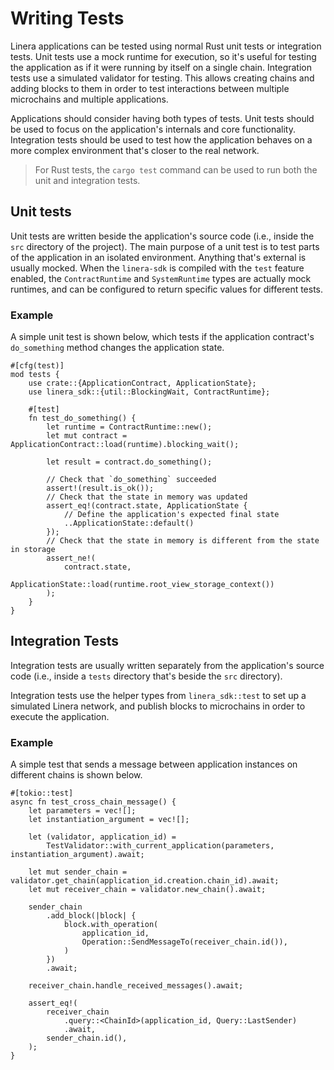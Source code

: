 # Writing Tests

Linera applications can be tested using normal Rust unit tests or integration
tests. Unit tests use a mock runtime for execution, so it's useful for testing
the application as if it were running by itself on a single chain. Integration
tests use a simulated validator for testing. This allows creating chains and
adding blocks to them in order to test interactions between multiple microchains
and multiple applications.

Applications should consider having both types of tests. Unit tests should be
used to focus on the application's internals and core functionality. Integration
tests should be used to test how the application behaves on a more complex
environment that's closer to the real network.

> For Rust tests, the `cargo test` command can be used to run both the unit and
> integration tests.

## Unit tests

Unit tests are written beside the application's source code (i.e., inside the
`src` directory of the project). The main purpose of a unit test is to test
parts of the application in an isolated environment. Anything that's external is
usually mocked. When the `linera-sdk` is compiled with the `test` feature
enabled, the `ContractRuntime` and `SystemRuntime` types are actually mock
runtimes, and can be configured to return specific values for different tests.

### Example

A simple unit test is shown below, which tests if the application contract's
`do_something` method changes the application state.

```rust,ignore
#[cfg(test)]
mod tests {
    use crate::{ApplicationContract, ApplicationState};
    use linera_sdk::{util::BlockingWait, ContractRuntime};

    #[test]
    fn test_do_something() {
        let runtime = ContractRuntime::new();
        let mut contract = ApplicationContract::load(runtime).blocking_wait();

        let result = contract.do_something();

        // Check that `do_something` succeeded
        assert!(result.is_ok());
        // Check that the state in memory was updated
        assert_eq!(contract.state, ApplicationState {
            // Define the application's expected final state
            ..ApplicationState::default()
        });
        // Check that the state in memory is different from the state in storage
        assert_ne!(
            contract.state,
            ApplicationState::load(runtime.root_view_storage_context())
        );
    }
}
```

## Integration Tests

Integration tests are usually written separately from the application's source
code (i.e., inside a `tests` directory that's beside the `src` directory).

Integration tests use the helper types from `linera_sdk::test` to set up a
simulated Linera network, and publish blocks to microchains in order to execute
the application.

### Example

A simple test that sends a message between application instances on different
chains is shown below.

```rust,ignore
#[tokio::test]
async fn test_cross_chain_message() {
    let parameters = vec![];
    let instantiation_argument = vec![];

    let (validator, application_id) =
        TestValidator::with_current_application(parameters, instantiation_argument).await;

    let mut sender_chain = validator.get_chain(application_id.creation.chain_id).await;
    let mut receiver_chain = validator.new_chain().await;

    sender_chain
        .add_block(|block| {
            block.with_operation(
                application_id,
                Operation::SendMessageTo(receiver_chain.id()),
            )
        })
        .await;

    receiver_chain.handle_received_messages().await;

    assert_eq!(
        receiver_chain
            .query::<ChainId>(application_id, Query::LastSender)
            .await,
        sender_chain.id(),
    );
}
```
